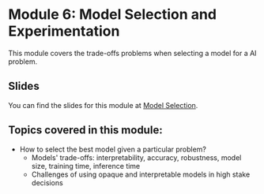 # Module 6: Model Selection and Experimentation

This module covers the trade-offs problems when selecting a model for a AI problem.  

## Slides

You can find the slides for this module at [Model Selection](06_model_selection_slides.pdf).


## Topics covered in this module:

- How to select the best model given a particular problem?
  - Models' trade-offs: interpretability, accuracy, robustness, model size, training time, inference time 
  - Challenges of using opaque and interpretable models in high stake decisions

